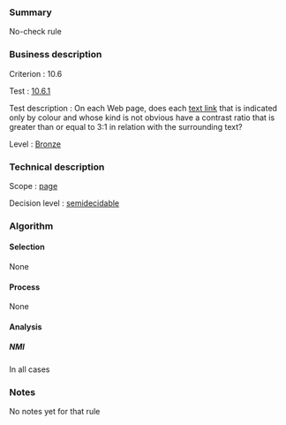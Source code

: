 ### Summary

No-check rule

### Business description

Criterion : 10.6

Test :
[10.6.1](http://www.accessiweb.org/index.php/accessiweb-22-english-version.html#test-10-6-1)

Test description : On each Web page, does each [text
link](http://www.braillenet.org/accessibilite/referentiel-aw21-en/glossaire.php#mLienTexte)
that is indicated only by colour and whose kind is not obvious have a
contrast ratio that is greater than or equal to 3:1 in relation with the
surrounding text?

Level : [Bronze](/en/category/rules-design/accessiweb-11/level/bronze)

### Technical description

Scope : [page](/en/category/rules-design/accessiweb-11/scope/page)

Decision level :
[semidecidable](/en/category/rules-design/accessiweb-11/decision-level/semidecidable)

### Algorithm

#### Selection

None

#### Process

None

#### Analysis

##### NMI

In all cases

### Notes

No notes yet for that rule
